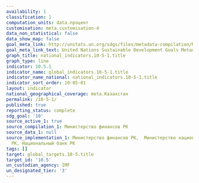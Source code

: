```yaml
---
availability: 1
classification: 1
computation_units: data.процент
customisation: meta.customisation-4
data_non_statistical: false
data_show_map: false
goal_meta_link: http://unstats.un.org/sdgs/files/metadata-compilation/Metadata-Goal-10.pdf
goal_meta_link_text: United Nations Sustainable Development Goals Metadata (pdf 564kB)
graph_title: national_indicators.10-5-1.title
graph_type: line
indicator: 10.5.1
indicator_name: global_indicators.10-5-1.title
indicator_name_national: national_indicators.10-5-1.title
indicator_sort_order: 10-05-01
layout: indicator
national_geographical_coverage: meta.Казахстан
permalink: /10-5-1/
published: true
reporting_status: complete
sdg_goal: '10'
source_active_1: true
source_compilation_1: Министерство финансов РК
source_data_1: null
source_implementation_1: Министерство финансов РК,  Министерство национальной экономики
  РК, Национальный банк РК
tags: []
target: global_targets.10-5.title
target_id: '10.5'
un_custodian_agency: IMF
un_designated_tier: '3'
---
```

